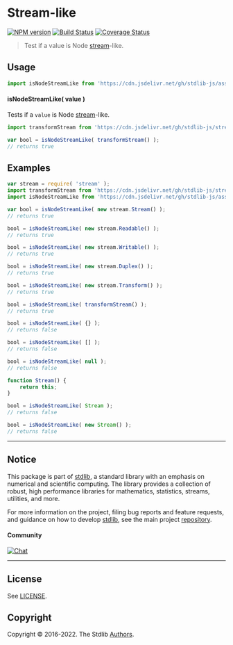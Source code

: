 <!--

@license Apache-2.0

Copyright (c) 2018 The Stdlib Authors.

Licensed under the Apache License, Version 2.0 (the "License");
you may not use this file except in compliance with the License.
You may obtain a copy of the License at

   http://www.apache.org/licenses/LICENSE-2.0

Unless required by applicable law or agreed to in writing, software
distributed under the License is distributed on an "AS IS" BASIS,
WITHOUT WARRANTIES OR CONDITIONS OF ANY KIND, either express or implied.
See the License for the specific language governing permissions and
limitations under the License.

-->

# Stream-like

[![NPM version][npm-image]][npm-url] [![Build Status][test-image]][test-url] [![Coverage Status][coverage-image]][coverage-url] <!-- [![dependencies][dependencies-image]][dependencies-url] -->

> Test if a value is Node [stream][nodejs-stream]-like.



<section class="usage">

## Usage

```javascript
import isNodeStreamLike from 'https://cdn.jsdelivr.net/gh/stdlib-js/assert-is-node-stream-like@deno/mod.js';
```

#### isNodeStreamLike( value )

Tests if a `value` is Node [stream][nodejs-stream]-like.

```javascript
import transformStream from 'https://cdn.jsdelivr.net/gh/stdlib-js/streams-node-transform@deno/mod.js';

var bool = isNodeStreamLike( transformStream() );
// returns true
```

</section>

<!-- /.usage -->

<section class="notes">

</section>

<!-- /.notes -->

<section class="examples">

## Examples

<!-- eslint no-undef: "error" -->

```javascript
var stream = require( 'stream' );
import transformStream from 'https://cdn.jsdelivr.net/gh/stdlib-js/streams-node-transform@deno/mod.js';
import isNodeStreamLike from 'https://cdn.jsdelivr.net/gh/stdlib-js/assert-is-node-stream-like@deno/mod.js';

var bool = isNodeStreamLike( new stream.Stream() );
// returns true

bool = isNodeStreamLike( new stream.Readable() );
// returns true

bool = isNodeStreamLike( new stream.Writable() );
// returns true

bool = isNodeStreamLike( new stream.Duplex() );
// returns true

bool = isNodeStreamLike( new stream.Transform() );
// returns true

bool = isNodeStreamLike( transformStream() );
// returns true

bool = isNodeStreamLike( {} );
// returns false

bool = isNodeStreamLike( [] );
// returns false

bool = isNodeStreamLike( null );
// returns false

function Stream() {
    return this;
}

bool = isNodeStreamLike( Stream );
// returns false

bool = isNodeStreamLike( new Stream() );
// returns false
```

</section>

<!-- /.examples -->

<!-- Section for related `stdlib` packages. Do not manually edit this section, as it is automatically populated. -->

<section class="related">

</section>

<!-- /.related -->

<!-- Section for all links. Make sure to keep an empty line after the `section` element and another before the `/section` close. -->


<section class="main-repo" >

* * *

## Notice

This package is part of [stdlib][stdlib], a standard library with an emphasis on numerical and scientific computing. The library provides a collection of robust, high performance libraries for mathematics, statistics, streams, utilities, and more.

For more information on the project, filing bug reports and feature requests, and guidance on how to develop [stdlib][stdlib], see the main project [repository][stdlib].

#### Community

[![Chat][chat-image]][chat-url]

---

## License

See [LICENSE][stdlib-license].


## Copyright

Copyright &copy; 2016-2022. The Stdlib [Authors][stdlib-authors].

</section>

<!-- /.stdlib -->

<!-- Section for all links. Make sure to keep an empty line after the `section` element and another before the `/section` close. -->

<section class="links">

[npm-image]: http://img.shields.io/npm/v/@stdlib/assert-is-node-stream-like.svg
[npm-url]: https://npmjs.org/package/@stdlib/assert-is-node-stream-like

[test-image]: https://github.com/stdlib-js/assert-is-node-stream-like/actions/workflows/test.yml/badge.svg?branch=main
[test-url]: https://github.com/stdlib-js/assert-is-node-stream-like/actions/workflows/test.yml?query=branch:main

[coverage-image]: https://img.shields.io/codecov/c/github/stdlib-js/assert-is-node-stream-like/main.svg
[coverage-url]: https://codecov.io/github/stdlib-js/assert-is-node-stream-like?branch=main

<!--

[dependencies-image]: https://img.shields.io/david/stdlib-js/assert-is-node-stream-like.svg
[dependencies-url]: https://david-dm.org/stdlib-js/assert-is-node-stream-like/main

-->

[chat-image]: https://img.shields.io/gitter/room/stdlib-js/stdlib.svg
[chat-url]: https://gitter.im/stdlib-js/stdlib/

[stdlib]: https://github.com/stdlib-js/stdlib

[stdlib-authors]: https://github.com/stdlib-js/stdlib/graphs/contributors

[umd]: https://github.com/umdjs/umd
[es-module]: https://developer.mozilla.org/en-US/docs/Web/JavaScript/Guide/Modules

[deno-url]: https://github.com/stdlib-js/assert-is-node-stream-like/tree/deno
[umd-url]: https://github.com/stdlib-js/assert-is-node-stream-like/tree/umd
[esm-url]: https://github.com/stdlib-js/assert-is-node-stream-like/tree/esm

[stdlib-license]: https://raw.githubusercontent.com/stdlib-js/assert-is-node-stream-like/main/LICENSE

[nodejs-stream]: https://nodejs.org/api/stream.html

</section>

<!-- /.links -->
